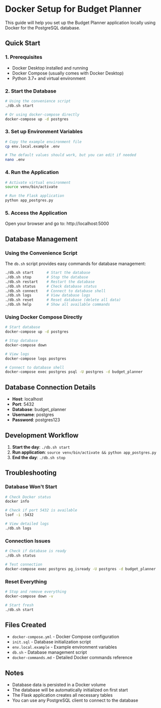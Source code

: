 # Docker Setup for Budget Planner

This guide will help you set up the Budget Planner application locally using Docker for the PostgreSQL database.

## Quick Start

### 1. Prerequisites

- Docker Desktop installed and running
- Docker Compose (usually comes with Docker Desktop)
- Python 3.7+ and virtual environment

### 2. Start the Database

```bash
# Using the convenience script
./db.sh start

# Or using docker-compose directly
docker-compose up -d postgres
```

### 3. Set up Environment Variables

```bash
# Copy the example environment file
cp env.local.example .env

# The default values should work, but you can edit if needed
nano .env
```

### 4. Run the Application

```bash
# Activate virtual environment
source venv/bin/activate

# Run the Flask application
python app_postgres.py
```

### 5. Access the Application

Open your browser and go to: http://localhost:5000

## Database Management

### Using the Convenience Script

The `db.sh` script provides easy commands for database management:

```bash
./db.sh start      # Start the database
./db.sh stop       # Stop the database
./db.sh restart    # Restart the database
./db.sh status     # Check database status
./db.sh connect    # Connect to database shell
./db.sh logs       # View database logs
./db.sh reset      # Reset database (delete all data)
./db.sh help       # Show all available commands
```

### Using Docker Compose Directly

```bash
# Start database
docker-compose up -d postgres

# Stop database
docker-compose down

# View logs
docker-compose logs postgres

# Connect to database shell
docker-compose exec postgres psql -U postgres -d budget_planner
```

## Database Connection Details

- **Host**: localhost
- **Port**: 5432
- **Database**: budget_planner
- **Username**: postgres
- **Password**: postgres123

## Development Workflow

1. **Start the day**: `./db.sh start`
2. **Run application**: `source venv/bin/activate && python app_postgres.py`
3. **End the day**: `./db.sh stop`

## Troubleshooting

### Database Won't Start

```bash
# Check Docker status
docker info

# Check if port 5432 is available
lsof -i :5432

# View detailed logs
./db.sh logs
```

### Connection Issues

```bash
# Check if database is ready
./db.sh status

# Test connection
docker-compose exec postgres pg_isready -U postgres -d budget_planner
```

### Reset Everything

```bash
# Stop and remove everything
docker-compose down -v

# Start fresh
./db.sh start
```

## Files Created

- `docker-compose.yml` - Docker Compose configuration
- `init.sql` - Database initialization script
- `env.local.example` - Example environment variables
- `db.sh` - Database management script
- `docker-commands.md` - Detailed Docker commands reference

## Notes

- Database data is persisted in a Docker volume
- The database will be automatically initialized on first start
- The Flask application creates all necessary tables
- You can use any PostgreSQL client to connect to the database 